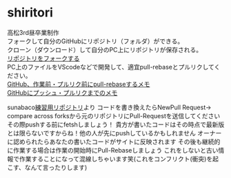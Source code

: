 # shiritori
高松3rd昼卒業制作<br>
フォークして自分のGitHubにリポジトリ（フォルダ）ができる。<br>
クローン（ダウンロード）して自分のPC上にリポジトリが保存される。<br>
[リポジトリをフォークする](https://help.github.com/ja/github/getting-started-with-github/fork-a-repo?fbclid=IwAR2GgI0EvMoIv8HwUxghpgOoH89Bv0jrYCjalzcTgzhXiK_litM9H6PDwMU)<br>
PC上のファイルをVScodeなどで開発して、適宜pull-rebaseとプルリクしてください。<br>
[GitHub、作業前・プルリク前にpull-rebaseするメモ](https://qiita.com/414_cherry/items/71527f424340b27894e8)<br>
[GitHubにプッシュ・プルリクまでのメモ](https://qiita.com/414_cherry/items/c6803b44930965ff7398)<br>

sunabaco[練習用リポジトリ](https://github.com/shataku/gourmet)より
コードを書き換えたらNewPull Request→ compare across forksから元のリポジトリにPull-Requestを送信してください
その際pushする前にfetshしましょう！ 貴方が書いたコードはその時点で最新版とは限らないですからね！他の人が先にpushしているかもしれません
オーナーに認められたらあなたの書いたコードがサイトに反映されます
その後も継続的に作業する場合は作業の開始時にPull-Rebaseしましょう これをしないと古い情報で作業することになって混線しちゃいます笑(これをコンフリクト(衝突)を起こす、なんて言ったりします)
